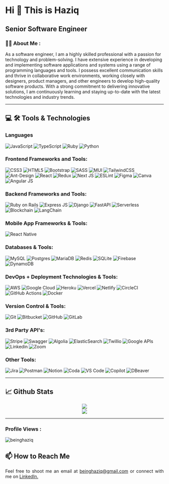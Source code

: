 Hi 👋 This is Haziq
===============================

Senior Software Engineer
-----------------

### :man_technologist: About Me :

As a software engineer, I am a highly skilled professional with a passion for technology and problem-solving. I have extensive experience in developing and implementing software applications and systems using a range of programming languages and tools. I possess excellent communication skills and thrive in collaborative work environments, working closely with designers, product managers, and other engineers to develop high-quality software products. With a strong commitment to delivering innovative solutions, I am continuously learning and staying up-to-date with the latest technologies and industry trends.


---

## 💻 :hammer_and_wrench: Tools & Technologies 

### Languages

![JavaScript](https://img.shields.io/badge/Javascript-%23323330.svg?style=flat&logo=javascript&logoColor=%23F7DF1E) 
![TypeScript](https://img.shields.io/badge/Typescript-%23007ACC.svg?style=flat&logo=typescript&logoColor=white) 
![Ruby](https://img.shields.io/badge/Ruby-%23CC342D.svg?style=flat&logo=ruby&logoColor=white)
![Python](https://img.shields.io/badge/Python-3670A0?style=flat&logo=python&logoColor=ffdd54) 

### Frontend Frameworks and Tools:

![CSS3](https://img.shields.io/badge/CSS3-%231572B6.svg?style=flat&logo=css3&logoColor=white) 
![HTML5](https://img.shields.io/badge/HTML5-%23E34F26.svg?style=flat&logo=html5&logoColor=white) 
![Bootstrap](https://img.shields.io/badge/Bootstrap-%238511FA.svg?style=flat&logo=bootstrap&logoColor=white) 
![SASS](https://img.shields.io/badge/SASS-hotpink.svg?style=flat&logo=SASS&logoColor=white) 
![MUI](https://img.shields.io/badge/MaterialUI-%230081CB.svg?style=flat&logo=mui&logoColor=white) 
![TailwindCSS](https://img.shields.io/badge/TailwindCSS-%2338B2AC.svg?style=flat&logo=tailwind-css&logoColor=white) 
![Ant-Design](https://img.shields.io/badge/-AntDesign-%230170FE?style=flat&logo=ant-design&logoColor=white) 
![React](https://img.shields.io/badge/React-%2320232a.svg?style=flat&logo=react&logoColor=%2361DAFB) 
![Redux](https://img.shields.io/badge/Redux-%23593d88.svg?style=flat&logo=redux&logoColor=white) 
![Next JS](https://img.shields.io/badge/Next-black?style=flat&logo=next.js&logoColor=white) 
![ESLint](https://img.shields.io/badge/ESLint-4B3263?style=flat&logo=eslint&logoColor=white) 
![Figma](https://img.shields.io/badge/Figma-%23F24E1E.svg?style=flat&logo=figma&logoColor=white) 
![Canva](https://img.shields.io/badge/Canva-%2300C4CC.svg?style=flat&logo=Canva&logoColor=white) 
![Angular JS](https://img.shields.io/badge/Anugular-%23CC342D.svg?style=flat&logo=angular&logoColor=white)


### Backend Frameworks and Tools:

![Ruby on Rails](https://img.shields.io/badge/Ruby%20on%20Rails-%23CC0000.svg?style=flat&logo=ruby-on-rails&logoColor=white) 
![Express JS](https://img.shields.io/badge/Express-FFDE21.svg?style=flat&logo=Express&logoColor=white)
![Django](https://img.shields.io/badge/Django-%23092E20.svg?style=flat&logo=django&logoColor=white) 
![FastAPI](https://img.shields.io/badge/FastAPI-005571?style=flat&logo=fastapi) 
![Serverless](https://img.shields.io/badge/Serverless-CC1F1F.svg?style=flat&logo=Serverless&logoColor=white)
![Blockchain](https://img.shields.io/badge/Blockchain-121D33.svg?style=flat&logo=Blockchain.com&logoColor=white)
![LangChain](https://img.shields.io/badge/LangChain-00B3A4.svg?style=flat&logo=OpenAI&logoColor=white)



### Mobile App Frameworks & Tools:

![React Native](https://img.shields.io/badge/React_Native-%2320232a.svg?style=flat&logo=react&logoColor=%2361DAFB) 

### Databases & Tools:

![MySQL](https://img.shields.io/badge/MySQL-4479A1.svg?style=flat&logo=mysql&logoColor=white) 
![Postgres](https://img.shields.io/badge/PostgreSQL-%23316192.svg?style=flat&logo=postgresql&logoColor=white) 
![MariaDB](https://img.shields.io/badge/MariaDB-003545?style=flat&logo=mariadb&logoColor=white) 
![Redis](https://img.shields.io/badge/Redis-%23DD0031.svg?style=flat&logo=redis&logoColor=white) 
![SQLite](https://img.shields.io/badge/SQLite-%2307405e.svg?style=flat&logo=sqlite&logoColor=white) 
![Firebase](https://img.shields.io/badge/Firebase-a08021?style=flat&logo=firebase&logoColor=ffcd34) 
![DynamoDB](https://img.shields.io/badge/DynamoDB-4053D6.svg?style=flat&logo=Amazon%20DynamoDB&logoColor=white)


### DevOps + Deployment Technologies & Tools:

![AWS](https://img.shields.io/badge/Amazon%20Web%20Services-%23FF9900.svg?style=flat&logo=amazon-aws&logoColor=white) 
![Google Cloud](https://img.shields.io/badge/Google%20Cloud-%234285F4.svg?style=flat&logo=google-cloud&logoColor=white) 
![Heroku](https://img.shields.io/badge/Heroku-%23430098.svg?style=flat&logo=heroku&logoColor=white) 
![Vercel](https://img.shields.io/badge/Vercel-%23000000.svg?style=flat&logo=vercel&logoColor=white) 
![Netlify](https://img.shields.io/badge/Netlify-%23000000.svg?style=flat&logo=netlify&logoColor=#00C7B7) 
![CircleCI](https://img.shields.io/badge/CircleCI-%23161616.svg?style=flat&logo=circleci&logoColor=white) 
![GitHub Actions](https://img.shields.io/badge/GitHub%20Actions-%232671E5.svg?style=flat&logo=githubactions&logoColor=white) 
![Docker](https://img.shields.io/badge/Docker-%230db7ed.svg?style=flat&logo=docker&logoColor=white) 

### Version Control & Tools:

![Git](https://img.shields.io/badge/Git-%23F05033.svg?style=flat&logo=git&logoColor=white) 
![Bitbucket](https://img.shields.io/badge/Bitbucket-%230047B3.svg?style=flat&logo=bitbucket&logoColor=white) 
![GitHub](https://img.shields.io/badge/GitHub-%23121011.svg?style=flat&logo=github&logoColor=white) 
![GitLab](https://img.shields.io/badge/GitLab-%23181717.svg?style=flat&logo=gitlab&logoColor=white) 

### 3rd Party API's:

![Stripe](https://img.shields.io/badge/Stripe-%236772e4.svg?style=flat&logo=stripe&logoColor=white) 
![Swagger](https://img.shields.io/badge/-Swagger-%23Clojure?style=flat&logo=swagger&logoColor=white)
![Algolia](https://img.shields.io/badge/Algolia-%23013DFF.svg?style=flat&logo=algolia&logoColor=white)
![ElasticSearch](https://img.shields.io/badge/Elasticsearch-%2300C0B4.svg?style=flat&logo=elasticsearch&logoColor=white)
![Twillio](https://img.shields.io/badge/Twilio-%23F32F48.svg?style=flat&logo=twilio&logoColor=white)
![Google APIs](https://img.shields.io/badge/Google%20APIs-%234284F3.svg?style=flat&logo=google&logoColor=white) 
![Linkedin](https://img.shields.io/badge/LinkedIn-%230B65C2.svg?style=flat&logo=linkedin&logoColor=white) 
![Zoom](https://img.shields.io/badge/Zoom-2D8CFF.svg?style=flat&logo=Zoom&logoColor=white)


### Other Tools:

![Jira](https://img.shields.io/badge/Jira-%230A0FFF.svg?style=flat&logo=jira&logoColor=white) 
![Postman](https://img.shields.io/badge/Postman-FF6C37?style=flat&logo=postman&logoColor=white) 
![Notion](https://img.shields.io/badge/Notion-%23000000.svg?style=flat&logo=notion&logoColor=white) 
![Coda](https://img.shields.io/badge/Coda-%23EE5A29.svg?style=flat&logo=coda&logoColor=white) 
![VS Code](https://img.shields.io/badge/VS_Code-%230079CC.svg?style=flat&logo=vscode&logoColor=white)
![Copilot](https://img.shields.io/badge/Copilot-%232A2442.svg?style=flat&logo=copilot&logoColor=white)
![DBeaver](https://img.shields.io/badge/DBeaver-%23A18570.svg?style=flat&logo=dbeaver&logoColor=white)


---

## 📈 Github Stats
<div align="center">
    <a href="https://git.io/streak-stats"><img src="https://nirzak-streak-stats.vercel.app?user=beinghaziq&theme=dark"/></a></br>
    <a href=""><img src="https://github-readme-stats.vercel.app/api/top-langs/?username=beinghaziq&theme=dark&hide_border=false&include_all_commits=true&count_private=true&layout=compact"/></a>
</div>


---

### Profile Views :
<p align="left"> <img src="https://komarev.com/ghpvc/?username=beinghaziq&label=Profile%20views&color=0e75b6&style=flat" alt="beinghaziq" /> </p>


## 📫 How to Reach Me
<div align="justify">
  Feel free to shoot me an email at <a href="mailto:beinghaziq@gmail.com">beinghaziq@gmail.com</a> or connect with me on <a href="https://www.linkedin.com/in/beinghaziq/">LinkedIn.</a>
</div>

